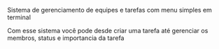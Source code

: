 Sistema de gerenciamento de equipes e tarefas com menu simples em terminal

Com esse sistema você pode desde criar uma tarefa até gerenciar os membros, status e importancia da tarefa
